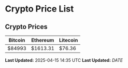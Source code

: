 # Crypto Price List

## Crypto Prices
| Bitcoin | Ethereum | Litecoin |
| ------- | -------- | -------- |
| $84993 | $1613.31 | $76.36 |
**Last Updated:** 2025-04-15 14:35 UTC
**Last Updated:** $DATE$
